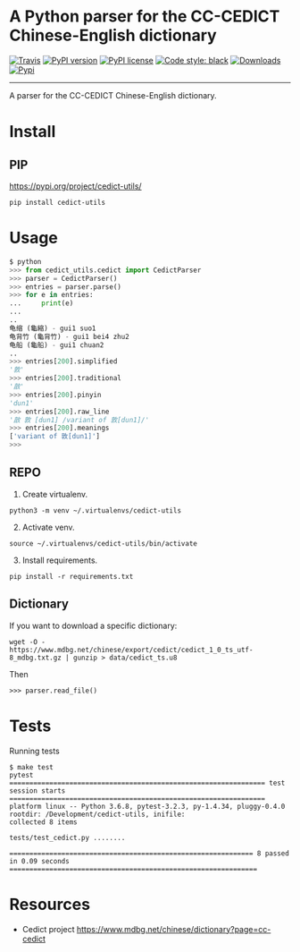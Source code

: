 A Python parser for the CC-CEDICT Chinese-English dictionary
============================================================

[![Travis](https://img.shields.io/travis/rust-lang/rust.svg)](https://travis-ci.org/marcanuy/cedict_utils)
[![PyPI version](https://badge.fury.io/py/cedict-utils.svg)](https://badge.fury.io/py/cedict-utils)
[![PyPI license](https://img.shields.io/pypi/l/ansicolortags.svg)](https://pypi.python.org/pypi/ansicolortags/)
[![Code style: black](https://img.shields.io/badge/code%20style-black-000000.svg)](https://github.com/psf/black)
[![Downloads](https://pepy.tech/badge/cedict-utils)](https://pepy.tech/project/cedict-utils)
[![Pypi](https://img.shields.io/pypi/v/nine.svg)](https://pypi.python.org/pypi/cedict-utils/)

----

A parser for the CC-CEDICT Chinese-English dictionary.

# Install

## PIP

https://pypi.org/project/cedict-utils/

~~~
pip install cedict-utils
~~~

# Usage

~~~ python
$ python
>>> from cedict_utils.cedict import CedictParser
>>> parser = CedictParser()
>>> entries = parser.parse()
>>> for e in entries:
...     print(e)
... 
..
龟缩 (龜縮) - gui1 suo1
龟背竹 (龜背竹) - gui1 bei4 zhu2
龟船 (龜船) - gui1 chuan2
..
>>> entries[200].simplified
'敦'
>>> entries[200].traditional
'㪟'
>>> entries[200].pinyin
'dun1'
>>> entries[200].raw_line
'㪟 敦 [dun1] /variant of 敦[dun1]/'
>>> entries[200].meanings
['variant of 敦[dun1]']
>>> 
~~~


## REPO

1. Create virtualenv.

~~~
python3 -m venv ~/.virtualenvs/cedict-utils
~~~

2. Activate venv.

~~~
source ~/.virtualenvs/cedict-utils/bin/activate
~~~

3. Install requirements.
   
~~~
pip install -r requirements.txt
~~~

## Dictionary

If you want to download a specific dictionary:

~~~
wget -O - https://www.mdbg.net/chinese/export/cedict/cedict_1_0_ts_utf-8_mdbg.txt.gz | gunzip > data/cedict_ts.u8
~~~

Then 

~~~
>>> parser.read_file()
~~~


# Tests

Running tests

~~~
$ make test
pytest
================================================================ test session starts ================================================================
platform linux -- Python 3.6.8, pytest-3.2.3, py-1.4.34, pluggy-0.4.0
rootdir: /Development/cedict-utils, inifile:
collected 8 items                                                                                                                                    

tests/test_cedict.py ........

============================================================= 8 passed in 0.09 seconds ==============================================================
~~~

# Resources

- Cedict project https://www.mdbg.net/chinese/dictionary?page=cc-cedict
